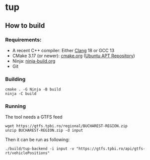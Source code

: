 # tup

## How to build

### Requirements:

- A recent C++ compiler: Either [Clang](https://llvm.org/) 18 or GCC 13
- CMake 3.17 (or newer): [cmake.org](https://cmake.org/download/) ([Ubuntu APT Repository](https://apt.kitware.com/))
- Ninja: [ninja-build.org](https://ninja-build.org/)
- Git

### Building
```shell
cmake . -G Ninja -B build
ninja -C build
```

### Running
The tool needs a GTFS feed
```shell
wget https://gtfs.tpbi.ro/regional/BUCHAREST-REGION.zip
unzip BUCHAREST-REGION.zip -d input
```
Then it can be run as following:
```shell
./build/tup-backend -i input -v "https://gtfs.tpbi.ro/api/gtfs-rt/vehiclePositions"
```

